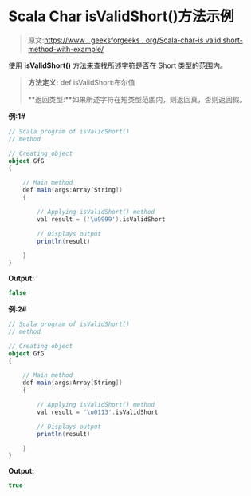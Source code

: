# Scala Char isValidShort()方法示例

> 原文:[https://www . geeksforgeeks . org/Scala-char-is valid short-method-with-example/](https://www.geeksforgeeks.org/scala-char-isvalidshort-method-with-example/)

使用 **isValidShort()** 方法来查找所述字符是否在 Short 类型的范围内。

> **方法定义:** def isValidShort:布尔值
> 
> **返回类型:**如果所述字符在短类型范围内，则返回真，否则返回假。

**例:1#**

```scala
// Scala program of isValidShort()
// method

// Creating object
object GfG
{ 

    // Main method
    def main(args:Array[String])
    {

        // Applying isValidShort() method 
        val result = ('\u9999').isValidShort

        // Displays output
        println(result)

    }
} 
```

**Output:**

```scala
false

```

**例:2#**

```scala
// Scala program of isValidShort()
// method

// Creating object
object GfG
{ 

    // Main method
    def main(args:Array[String])
    {

        // Applying isValidShort() method
        val result = '\u0113'.isValidShort

        // Displays output
        println(result)

    }
} 
```

**Output:**

```scala
true

```